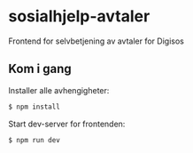 # sosialhjelp-avtaler
Frontend for selvbetjening av avtaler for Digisos

## Kom i gang

Installer alle avhengigheter:
```bash
$ npm install
```

Start dev-server for frontenden:
```bash
$ npm run dev
``````
